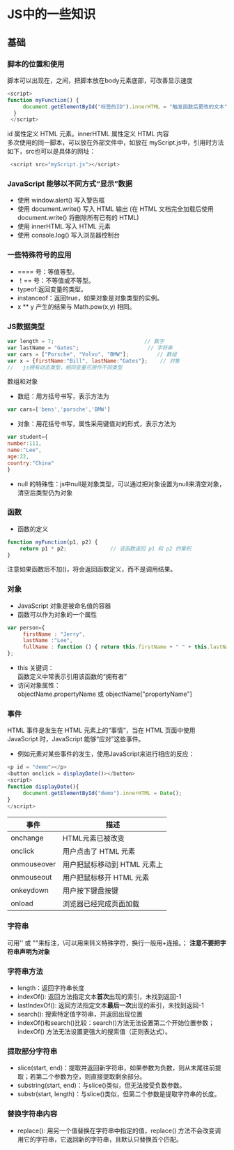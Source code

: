 # JS中的一些知识
## 基础
### 脚本的位置和使用
脚本可以出现在<head></head>，<body></body>之间，把脚本放在body元素底部，可改善显示速度

```javascript
<script>
function myFunction() {
     document.getElementById("标签的ID").innerHTML = "触发函数后更改的文本";
  }
 </script>
  ```
id 属性定义 HTML 元素。innerHTML 属性定义 HTML 内容</br>
多次使用的同一脚本，可以放在外部文件中，如放在 myScript.js中，引用时方法如下，src也可以是具体的网址：
  
 ```javascript
  <script src="myScript.js"></script>
```
### JavaScript 能够以不同方式“显示”数据

- 使用 window.alert() 写入警告框
- 使用 document.write() 写入 HTML 输出 (在 HTML 文档完全加载后使用 document.write() 将删除所有已有的 HTML) 
- 使用 innerHTML 写入 HTML 元素
- 使用 console.log() 写入浏览器控制台

### 一些特殊符号的应用
- ==== 号：等值等型。        
- ！== 号：不等值或不等型。
- typeof:返回变量的类型。
- instanceof：返回true，如果对象是对象类型的实例。
- x ** y 产生的结果与 Math.pow(x,y) 相同。
### JS数据类型
```javascript
var length = 7;                             // 数字
var lastName = "Gates";                      // 字符串
var cars = ["Porsche", "Volvo", "BMW"];         // 数组
var x = {firstName:"Bill", lastName:"Gates"};    // 对象 
//   js拥有动态类型，相同变量可用作不同类型
```
数组和对象</br>
- 数组：用方括号书写，表示方法为
```javascript
var cars=['bens','porsche','BMW']
```
- 对象：用花括号书写，属性采用键值对的形式，表示方法为
```javascript
var student={
number:111,
name:"Lee",
age:22,
country:"China"
}
```
- null 的特殊性：js中null是对象类型，可以通过把对象设置为null来清空对象，清空后类型仍为对象
### 函数
- 函数的定义
```javascript
function myFunction(p1, p2) {
    return p1 * p2;              // 该函数返回 p1 和 p2 的乘积
}
```
注意如果函数后不加()，将会返回函数定义，而不是调用结果。
### 对象
- JavaScript 对象是被命名值的容器
- 函数可以作为对象的一个属性
```javascript
var person={
     firstName : "Jerry",
     lastName :"Lee",
     fullName : function () { return this.firstName + " " + this.lastName ;}
};
```
- this 关键词：</br>
函数定义中常表示引用该函数的“拥有者”
- 访问对象属性：</br>
objectName.propertyName 或 objectName["propertyName"]</br>
### 事件
HTML 事件是发生在 HTML 元素上的“事情”，当在 HTML 页面中使用 JavaScript 时，JavaScript 能够“应对”这些事件。
- 例如元素对某些事件的发生，使用JavaScript来进行相应的反应：
```JavaScript
<p id = "demo"></p>
<button onclick = displayDate()></button>
<script>
function displayDate(){
     document.getElementById("demo").innerHTML = Date();
}
</script>
```
| 事件	| 描述 |
|-----|------|
|onchange|     HTML元素已被改变|
|onclick| 用户点击了 HTML 元素|
|onmouseover|  用户把鼠标移动到 HTML 元素上|
|onmouseout|   用户把鼠标移开 HTML 元素|
|onkeydown|    用户按下键盘按键|
|onload|	浏览器已经完成页面加载|
### 字符串

可用'' 或 ""来标注，\可以用来转义特殊字符，换行一般用+连接。；
**注意不要把字符串声明为对象**

### 字符串方法

- length：返回字符串长度
- indexOf(): 返回方法指定文本**首次**出现的索引，未找到返回-1
- lastIndexOf(): 返回方法指定文本**最后一次**出现的索引，未找到返回-1
- search(): 搜索特定值字符串，并返回出现位置
- indexOf()和search()比较：search()方法无法设置第二个开始位置参数；indexOf() 方法无法设置更强大的搜索值（正则表达式）。
### 提取部分字符串
- slice(start, end)：提取并返回新字符串，如果参数为负数，则从末尾往前提取；若第二个参数为空，则直接提取剩余部分。
- substring(start, end)：与slice()类似，但无法接受负数参数。
- substr(start, length)：与slice()类似，但第二个参数是提取字符串的长度。
### 替换字符串内容
- replace(): 用另一个值替换在字符串中指定的值，replace() 方法不会改变调用它的字符串，它返回新的字符串，且默认只替换首个匹配。


